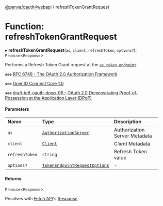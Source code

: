 [@panva/oauth4webapi](../README.md) / refreshTokenGrantRequest

# Function: refreshTokenGrantRequest

▸ **refreshTokenGrantRequest**(`as`, `client`, `refreshToken`, `options?`): `Promise`<`Response`\>

Performs a Refresh Token Grant request at the
[`as.token_endpoint`](../interfaces/AuthorizationServer.md#token_endpoint).

**`see`** [RFC 6749 - The OAuth 2.0 Authorization Framework](https://www.rfc-editor.org/rfc/rfc6749.html#section-6)

**`see`** [OpenID Connect Core 1.0](https://openid.net/specs/openid-connect-core-1_0.html#RefreshTokens)

**`see`** [draft-ietf-oauth-dpop-06 - OAuth 2.0 Demonstrating Proof-of-Possession at the Application Layer (DPoP)](https://www.ietf.org/archive/id/draft-ietf-oauth-dpop-06.html#name-dpop-access-token-request)

#### Parameters

| Name | Type | Description |
| :------ | :------ | :------ |
| `as` | [`AuthorizationServer`](../interfaces/AuthorizationServer.md) | Authorization Server Metadata |
| `client` | [`Client`](../interfaces/Client.md) | Client Metadata |
| `refreshToken` | `string` | Refresh Token value |
| `options?` | [`TokenEndpointRequestOptions`](../interfaces/TokenEndpointRequestOptions.md) | - |

#### Returns

`Promise`<`Response`\>

Resolves with
[Fetch API](https://developer.mozilla.org/en-US/docs/Web/API/Fetch_API)'s
[Response](https://developer.mozilla.org/en-US/docs/Web/API/Response)
